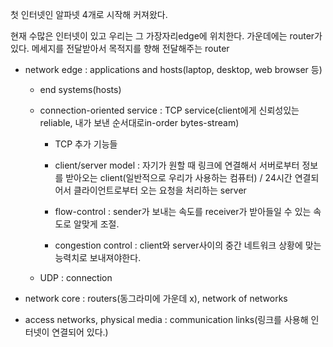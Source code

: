 첫 인터넷인 알파넷 4개로 시작해 커져왔다.

현재 수많은 인터넷이 있고 우리는 그 가장자리edge에 위치한다. 가운데에는 router가 있다. 메세지를 전달받아서 목적지를 향해 전달해주는 router

- network edge : applications and hosts(laptop, desktop, web browser 등)

  - end systems(hosts)

  - connection-oriented service : TCP service(client에게 신뢰성있는reliable, 내가 보낸 순서대로in-order bytes-stream)

    - TCP 추가 기능들

    - client/server model : 자기가 원할 때 링크에 연결해서 서버로부터 정보를 받아오는 client(일반적으로 우리가 사용하는 컴퓨터) / 24시간 연결되어서 클라이언트로부터 오는 요청을 처리하는 server
    - flow-control : sender가 보내는 속도를 receiver가 받아들일 수 있는 속도로 알맞게 조절. 
    - congestion control : client와 server사이의 중간 네트워크 상황에 맞는 능력치로 보내져야한다.

  - UDP : connection

- network core : routers(동그라미에 가운데 x), network of networks

- access networks, physical media : communication links(링크를 사용해 인터넷이 연결되어 있다.)

